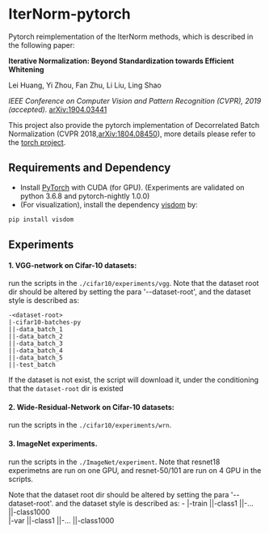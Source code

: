 # IterNorm-pytorch
Pytorch reimplementation of the IterNorm methods, which is described in the following paper:

**Iterative Normalization: Beyond Standardization towards Efficient Whitening** 

Lei Huang, Yi Zhou, Fan Zhu, Li Liu, Ling Shao

*IEEE Conference on Computer Vision and Pattern Recognition (CVPR), 2019 (accepted).*
[arXiv:1904.03441](https://arxiv.org/abs/1904.03441)


This project also provide the pytorch implementation of Decorrelated Batch Normalization (CVPR 2018,[arXiv:1804.08450](https://arxiv.org/abs/1804.08450)), more details please refer to the [torch project](https://github.com/princeton-vl/DecorrelatedBN). 

## Requirements and Dependency
* Install [PyTorch](http://torch.ch) with CUDA (for GPU). (Experiments are validated on python 3.6.8 and pytorch-nightly 1.0.0)
* (For visualization), install the dependency [visdom](https://github.com/facebookresearch/visdom) by:
```Bash
pip install visdom
 ```


## Experiments
 
 #### 1.  VGG-network on Cifar-10 datasets:
 
run the scripts in the `./cifar10/experiments/vgg`. Note that the dataset root dir should be altered by setting the para '--dataset-root', and the dataset style is described as:
```
-<dataset-root>
|-cifar10-batches-py
||-data_batch_1
||-data_batch_2
||-data_batch_3
||-data_batch_4
||-data_batch_5
||-test_batch
```
If the dataset is not exist, the script will download it, under the conditioning that the `dataset-root` dir is existed

 #### 2.  Wide-Residual-Network on Cifar-10 datasets:
 
run the scripts in the `./cifar10/experiments/wrn`. 

#### 3. ImageNet experiments.

run the scripts in the `./ImageNet/experiment`. Note that resnet18 experimetns are run on one GPU, and resnet-50/101 are run on 4 GPU in the scripts. 

Note that the dataset root dir should be altered by setting the para '--dataset-root'.
 and the dataset style is described as:
 -<dataset-root>
|-train
||-class1
||-...
||-class1000  
|-var
||-class1
||-...
||-class1000  
```
  
 
